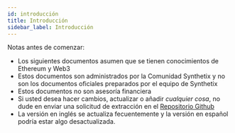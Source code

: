 ```yaml
---
id: introducción
title: Introducción
sidebar_label: Introducción
---
```


Notas antes de comenzar:
- Los siguientes documentos asumen que se tienen conocimientos de Ethereum y Web3
- Estos documentos son administrados por la Comunidad Synthetix y no son los documentos oficiales preparados por el equipo de Synthetix
- Estos documentos no son asesoría financiera
- Si usted desea hacer cambios, actualizar o añadir *cualquier cosa*, no dude en enviar una solicitud de extracción en el <a href="https://github.com/michaelcohen716/synthetix-community" target="_blank" class="link">Repositorio Github</a>
- La versión en inglés se actualiza fecuentemente y la versión en español podría estar algo desactualizada.
